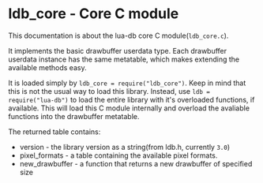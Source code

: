 # ldb_core - Core C module

This documentation is about the lua-db core C module(`ldb_core.c`).

It implements the basic drawbuffer userdata type. Each drawbuffer userdata
instance has the same metatable, which makes extending the available methods
easy.

It is loaded simply by `ldb_core = require("ldb_core")`. Keep in mind that this is not the
usual way to load this library. Instead, use `ldb = require("lua-db")` to load the
entire library with it's overloaded functions, if available. This will load this
C module internally and overload the avaliable functions into the drawbuffer
metatable.

The returned table contains:
 * version - the library version as a string(from ldb.h, currently `3.0`)
 * pixel_formats - a table containing the available pixel formats.
 * new_drawbuffer - a function that returns a new drawbuffer of specified size

